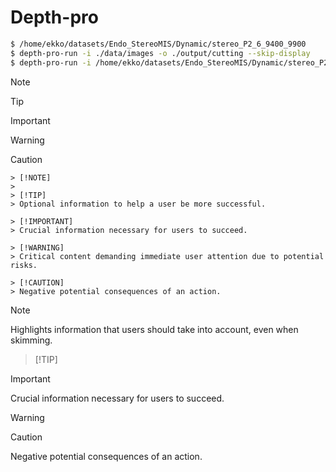 # Depth-pro

```bash
$ /home/ekko/datasets/Endo_StereoMIS/Dynamic/stereo_P2_6_9400_9900
$ depth-pro-run -i ./data/images -o ./output/cutting --skip-display
$ depth-pro-run -i /home/ekko/datasets/Endo_StereoMIS/Dynamic/stereo_P2_6_9400_9900/images -o /home/ekko/datasets/Endo_StereoMIS/Dynamic/stereo_P2_6_9400_9900/depth_apple --skip-display
```

> [!NOTE]  

> [!TIP]

> [!IMPORTANT]

> [!WARNING]

> [!CAUTION]

```gfm
> [!NOTE]  
> 
> [!TIP]
> Optional information to help a user be more successful.

> [!IMPORTANT]  
> Crucial information necessary for users to succeed.

> [!WARNING]  
> Critical content demanding immediate user attention due to potential risks.

> [!CAUTION]
> Negative potential consequences of an action.
```

> [!NOTE]  
Highlights information that users should take into account, even when skimming.

>  [!TIP]

> [!IMPORTANT]  
> Crucial information necessary for users to succeed.

> [!WARNING]

> [!CAUTION]
> Negative potential consequences of an action.

